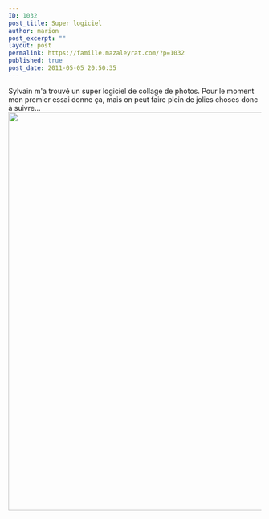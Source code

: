 ```yaml
---
ID: 1032
post_title: Super logiciel
author: marion
post_excerpt: ""
layout: post
permalink: https://famille.mazaleyrat.com/?p=1032
published: true
post_date: 2011-05-05 20:50:35
---
```

Sylvain m'a trouvé un super logiciel de collage de photos. Pour le moment mon premier essai donne ça, mais on peut faire plein de jolies choses donc à suivre...
<a href="http://famille.mazaleyrat.com/wp-content/uploads/2011/05/essai.jpg"><img src="http://famille.mazaleyrat.com/wp-content/uploads/2011/05/essai.jpg" alt="" title="essai" width="839" height="793" class="aligncenter size-full wp-image-1033" /></a>